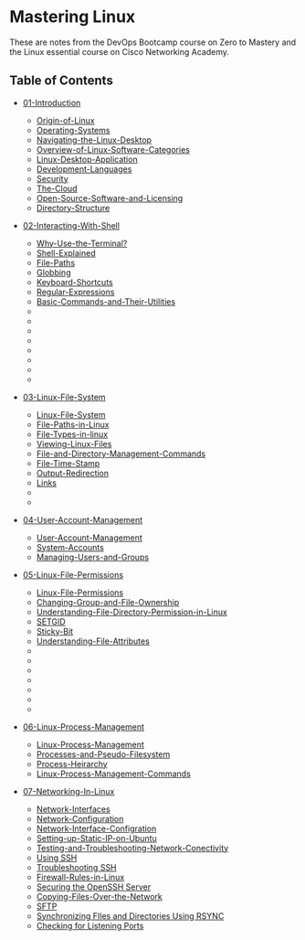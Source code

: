 # Mastering Linux

These are notes from the DevOps Bootcamp course on Zero to Mastery and the Linux essential course on Cisco Networking Academy. 

## Table of Contents

- [01-Introduction](https://github.com/ikechukwu25/Mastering-Linux/blob/main/Linux/01-Introduction.md)
  - [Origin-of-Linux](https://github.com/ikechukwu25/Mastering-Linux/blob/main/Linux/01-Introduction.md#origin-of-linux)
  - [Operating-Systems](https://github.com/ikechukwu25/Mastering-Linux/blob/main/Linux/01-Introduction.md#operating-systems)
  - [Navigating-the-Linux-Desktop](https://github.com/ikechukwu25/Mastering-Linux/blob/main/Linux/01-Introduction.md#navigating-the-linux-desktop)
  - [Overview-of-Linux-Software-Categories](https://github.com/ikechukwu25/Mastering-Linux/blob/main/Linux/01-Introduction.md#overview-of-linux-software-categories)
  - [Linux-Desktop-Application](https://github.com/ikechukwu25/Mastering-Linux/blob/main/Linux/01-Introduction.md#linux-desktop-applications)
  - [Development-Languages](https://github.com/ikechukwu25/Mastering-Linux/blob/main/Linux/01-Introduction.md#development-languages)
  - [Security](https://github.com/ikechukwu25/Mastering-Linux/blob/main/Linux/01-Introduction.md#security)
  - [The-Cloud](https://github.com/ikechukwu25/Mastering-Linux/blob/main/Linux/01-Introduction.md#the-cloud)
  - [Open-Source-Software-and-Licensing](https://github.com/ikechukwu25/Mastering-Linux/blob/main/Linux/01-Introduction.md#open-source-software-and-licensing)
  - [Directory-Structure](https://github.com/ikechukwu25/Mastering-Linux/blob/main/Linux/01-Introduction.md#directory-structure)

- [02-Interacting-With-Shell](https://github.com/ikechukwu25/Mastering-Linux/blob/main/Linux/02-Interacting-With-Shell.md)
  - [Why-Use-the-Terminal?](https://github.com/ikechukwu25/Mastering-Linux/blob/main/Linux/02-Interacting-With-Shell.md#why-use-the-terminal)
  - [Shell-Explained](https://github.com/ikechukwu25/Mastering-Linux/blob/main/Linux/02-Interacting-With-Shell.md#shell-explained)
  - [File-Paths](https://github.com/ikechukwu25/Mastering-Linux/blob/main/Linux/02-Interacting-With-Shell.md#file-paths)
  - [Globbing](https://github.com/ikechukwu25/Mastering-Linux/blob/main/Linux/02-Interacting-With-Shell.md#globbing)
  - [Keyboard-Shortcuts](https://github.com/ikechukwu25/Mastering-Linux/blob/main/Linux/02-Interacting-With-Shell.md#keyboard-shortcuts)
  - [Regular-Expressions](https://github.com/ikechukwu25/Mastering-Linux/blob/main/Linux/02-Interacting-With-Shell.md#regular-expressions-regex)
  - [Basic-Commands-and-Their-Utilities](https://github.com/ikechukwu25/Mastering-Linux/blob/main/Linux/02-Interacting-With-Shell.md#basic-commands-and-their-utilities)
  - []()
  - []()
  - []()
  - []()
  - []()
  - []()
  - []()
  - []()

- [03-Linux-File-System](https://github.com/ikechukwu25/Mastering-Linux/blob/main/Linux/03-Linux-File-System.md)
  - [Linux-File-System](https://github.com/ikechukwu25/Mastering-Linux/blob/main/Linux/03-Linux-File-System.md)
  - [File-Paths-in-Linux](https://github.com/ikechukwu25/Mastering-Linux/blob/main/Linux/03-Linux-File-System.md#file-paths-in-linux)
  - [File-Types-in-linux](https://github.com/ikechukwu25/Mastering-Linux/blob/main/Linux/03-Linux-File-System.md#file-types-in-linux)
  - [Viewing-Linux-Files](https://github.com/ikechukwu25/Mastering-Linux/blob/main/Linux/03-Linux-File-System.md#viewing-files)
  - [File-and-Directory-Management-Commands](https://github.com/ikechukwu25/Mastering-Linux/blob/main/Linux/03-Linux-File-System.md#file-and-directory-management-commands)
  - [File-Time-Stamp](https://github.com/ikechukwu25/Mastering-Linux/blob/main/Linux/03-Linux-File-System.md#file-time-stamps)
  - [Output-Redirection](https://github.com/ikechukwu25/Mastering-Linux/blob/main/Linux/03-Linux-File-System.md#output-redirection)
  - [Links](https://github.com/ikechukwu25/Mastering-Linux/blob/main/Linux/03-Linux-File-System.md#links)
  - []()
  - []()

- [04-User-Account-Management](https://github.com/ikechukwu25/Mastering-Linux/blob/main/Linux/04-User-Accounts-Management.md)
  - [User-Account-Management](https://github.com/ikechukwu25/Mastering-Linux/blob/main/Linux/04-User-Accounts-Management.md)
  - [System-Accounts](https://github.com/ikechukwu25/Mastering-Linux/blob/main/Linux/04-User-Accounts-Management.md#system-accounts)
  - [Managing-Users-and-Groups](https://github.com/ikechukwu25/Mastering-Linux/blob/main/Linux/04-User-Accounts-Management.md#managing-users-and-groups)
 
- [05-Linux-File-Permissions](https://github.com/ikechukwu25/Mastering-Linux/blob/main/Linux/05-Linux-File-Permissions.md)
  - [Linux-File-Permissions](https://github.com/ikechukwu25/Mastering-Linux/blob/main/Linux/05-Linux-File-Permissions.md)
  - [Changing-Group-and-File-Ownership](https://github.com/ikechukwu25/Mastering-Linux/blob/main/Linux/05-Linux-File-Permissions.md#changing-groups)
  - [Understanding-File-Directory-Permission-in-Linux](https://github.com/ikechukwu25/Mastering-Linux/blob/main/Linux/05-Linux-File-Permissions.md#understanding-file-directory-permissions-in-linux)
  - [SETGID](https://github.com/ikechukwu25/Mastering-Linux/blob/main/Linux/05-Linux-File-Permissions.md#understanding-file-directory-permissions-in-linux)
  - [Sticky-Bit](https://github.com/ikechukwu25/Mastering-Linux/blob/main/Linux/05-Linux-File-Permissions.md#sticky-bit)
  - [Understanding-File-Attributes](https://github.com/ikechukwu25/Mastering-Linux/blob/main/Linux/05-Linux-File-Permissions.md#understanding-files-attributes)
  - []()
  - []()
  - []()
  - []()
  - []()
  - []()
  - []()

- [06-Linux-Process-Management](https://github.com/ikechukwu25/Mastering-Linux/blob/main/Linux/06-Linux-Process-Management.md)
  - [Linux-Process-Management](https://github.com/ikechukwu25/Mastering-Linux/blob/main/Linux/06-Linux-Process-Management.md)
  - [Processes-and-Pseudo-Filesystem](https://github.com/ikechukwu25/Mastering-Linux/blob/main/Linux/06-Linux-Process-Management.md#processes-and-pseudo-filesystems)
  - [Process-Heirarchy](https://github.com/ikechukwu25/Mastering-Linux/blob/main/Linux/06-Linux-Process-Management.md#process-hierarchy)
  - [Linux-Process-Management-Commands](https://github.com/ikechukwu25/Mastering-Linux/blob/main/Linux/06-Linux-Process-Management.md#linux-process-management-commands)
 
- [07-Networking-In-Linux](https://github.com/ikechukwu25/Mastering-Linux/blob/main/Linux/07-Networking-In-Linux.md)
  - [Network-Interfaces](https://github.com/ikechukwu25/Mastering-Linux/blob/main/Linux/07-Networking-In-Linux.md#network-interfaces)
  - [Network-Configuration](https://github.com/ikechukwu25/Mastering-Linux/blob/main/Linux/07-Networking-In-Linux.md#network-configuration)
  - [Network-Interface-Configration](https://github.com/ikechukwu25/Mastering-Linux/blob/main/Linux/07-Networking-In-Linux.md#network-interface-configuration)
  - [Setting-up-Static-IP-on-Ubuntu](https://github.com/ikechukwu25/Mastering-Linux/blob/main/Linux/07-Networking-In-Linux.md#setting-up-static-ip-on-ubuntu-netplan)
  - [Testing-and-Troubleshooting-Network-Conectivity](https://github.com/ikechukwu25/Mastering-Linux/blob/main/Linux/07-Networking-In-Linux.md#testing-and-troubleshooting-network-connectivity)
  - [Using SSH](https://github.com/ikechukwu25/Mastering-Linux/blob/main/Linux/07-Networking-In-Linux.md#using-ssh)
  - [Troubleshooting SSH](https://github.com/ikechukwu25/Mastering-Linux/blob/main/Linux/07-Networking-In-Linux.md#troubleshooting-ssh)
  - [Firewall-Rules-in-Linux](https://github.com/ikechukwu25/Mastering-Linux/blob/main/Linux/07-Networking-In-Linux.md#firewall-rules-in-linux)
  - [Securing the OpenSSH Server](https://github.com/ikechukwu25/Mastering-Linux/blob/main/Linux/07-Networking-In-Linux.md#securing-the-openssh-server-sshd)
  - [Copying-Files-Over-the-Network](https://github.com/ikechukwu25/Mastering-Linux/blob/main/Linux/07-Networking-In-Linux.md#copying-files-over-the-network-scp)
  - [SFTP](https://github.com/ikechukwu25/Mastering-Linux/blob/main/Linux/07-Networking-In-Linux.md#sftp)
  - [Synchronizing FIles and Directories Using RSYNC](https://github.com/ikechukwu25/Mastering-Linux/blob/main/Linux/07-Networking-In-Linux.md#synchronizing-files-and-directories-using-rsync)
  - [Checking for Listening Ports](https://github.com/ikechukwu25/Mastering-Linux/blob/main/Linux/07-Networking-In-Linux.md#checking-for-listening-ports)




